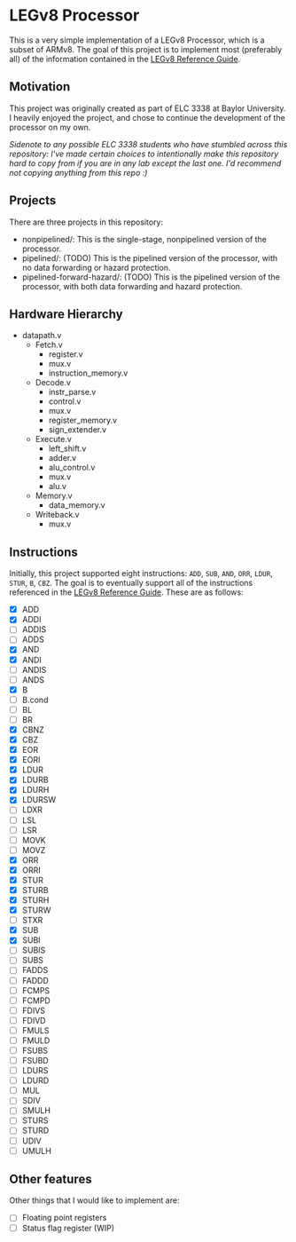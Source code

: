 # LEGv8 Processor

This is a very simple implementation of a LEGv8 Processor, which is a subset of ARMv8. The goal of this project is to implement most (preferably all) of the information contained in the [LEGv8 Reference Guide](resources/LEGv8_Reference.pdf). 

## Motivation

This project was originally created as part of ELC 3338 at Baylor University. I heavily enjoyed the project, and chose to continue the development of the processor on my own.

_Sidenote to any possible ELC 3338 students who have stumbled across this repository: I've made certain choices to intentionally make this repository hard to copy from if you are in any lab except the last one. I'd recommend not copying anything from this repo :)_

## Projects

There are three projects in this repository:

- nonpipelined/: This is the single-stage, nonpipelined version of the processor.
- pipelined/: (TODO) This is the pipelined version of the processor, with no data forwarding or hazard protection.
- pipelined-forward-hazard/: (TODO) This is the pipelined version of the processor, with both data forwarding and hazard protection.

## Hardware Hierarchy

- datapath.v
    - Fetch.v
        - register.v
        - mux.v
        - instruction_memory.v
    - Decode.v
        - instr_parse.v
        - control.v
        - mux.v
        - register_memory.v
        - sign_extender.v
    - Execute.v
        - left_shift.v
        - adder.v
        - alu_control.v
        - mux.v
        - alu.v
    - Memory.v
        - data_memory.v
    - Writeback.v
        - mux.v

## Instructions

Initially, this project supported eight instructions: `ADD`, `SUB`, `AND`, `ORR`, `LDUR`, `STUR`, `B`, `CBZ`. The goal is to eventually support all of the instructions referenced in the [LEGv8 Reference Guide](resources/LEGv8_Reference.pdf). These are as follows:

- [x] ADD
- [x] ADDI
- [ ] ADDIS
- [ ] ADDS
- [x] AND
- [x] ANDI
- [ ] ANDIS
- [ ] ANDS
- [x] B
- [ ] B.cond
- [ ] BL
- [ ] BR
- [x] CBNZ
- [x] CBZ
- [x] EOR
- [x] EORI
- [x] LDUR
- [x] LDURB
- [x] LDURH
- [x] LDURSW
- [ ] LDXR
- [ ] LSL
- [ ] LSR
- [ ] MOVK
- [ ] MOVZ
- [x] ORR
- [x] ORRI
- [x] STUR
- [x] STURB
- [x] STURH
- [x] STURW
- [ ] STXR
- [x] SUB
- [x] SUBI
- [ ] SUBIS
- [ ] SUBS
- [ ] FADDS
- [ ] FADDD
- [ ] FCMPS
- [ ] FCMPD
- [ ] FDIVS
- [ ] FDIVD
- [ ] FMULS
- [ ] FMULD
- [ ] FSUBS
- [ ] FSUBD
- [ ] LDURS
- [ ] LDURD
- [ ] MUL
- [ ] SDIV
- [ ] SMULH
- [ ] STURS
- [ ] STURD
- [ ] UDIV
- [ ] UMULH

## Other features

Other things that I would like to implement are:

- [ ] Floating point registers
- [ ] Status flag register (WIP)
